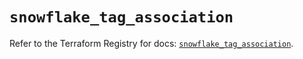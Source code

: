 # `snowflake_tag_association`

Refer to the Terraform Registry for docs: [`snowflake_tag_association`](https://registry.terraform.io/providers/snowflake-labs/snowflake/0.98.0/docs/resources/tag_association).
